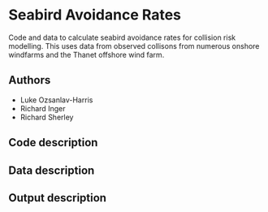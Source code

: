 # Seabird Avoidance Rates
Code and data to calculate seabird avoidance rates for collision risk modelling. This uses data from observed collisons from numerous onshore windfarms and the Thanet offshore wind farm. 

## Authors
- Luke Ozsanlav-Harris
- Richard Inger
- Richard Sherley

## Code description

## Data description

## Output description
